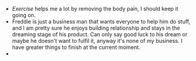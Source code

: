 - *Exercise* helps me a lot by removing the body pain, I should keep it going on.
- Freddie is just a business man that wants everyone to help him do stuff, and I am pretty sure he enjoys building relationship and stays in the dreaming stage of his product. Can only say good luck to his dream or maybe he doesn't want to fulfil it, anyway it's none of my business. I have greater things to finish at the current moment.
-